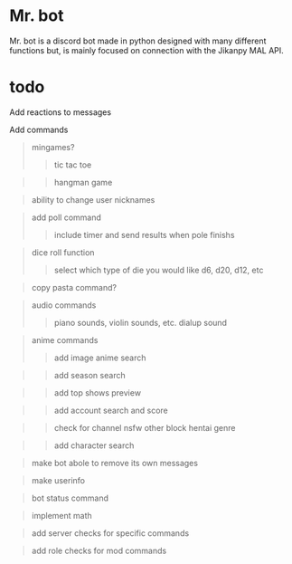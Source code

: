 Mr. bot
=======

Mr. bot is a discord bot made in python designed with many different functions but, is mainly focused on connection with the Jikanpy MAL API. 



# todo
Add reactions to messages

Add commands
>mingames?
>>tic tac toe

>>hangman game

>ability to change user nicknames

>add poll command
>>include timer and send results when pole finishs

>dice roll function
>>select which type of die you would like d6, d20, d12, etc

>copy pasta command?

>audio commands
>>piano sounds, violin sounds, etc.
>>dialup sound

>anime commands
>>add image anime search

>>add season search

>>add top shows preview

>>add account search and score

>>check for channel nsfw other block hentai genre

>>add character search


>make bot abole to remove its own messages

> make userinfo 

>bot status command

>implement math

>add server checks for specific commands

>add role checks for mod commands

